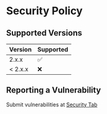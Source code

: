 # Security Policy

## Supported Versions

| Version | Supported          |
| ------- | ------------------ |
| 2.x.x   | :white_check_mark: |
| < 2.x.x | :x:                |

## Reporting a Vulnerability

Submit vulnerabilities at [Security Tab](https://github.com/TxtDot/txtdot/security)
